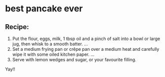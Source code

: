 # best pancake ever

## Recipe:

1.  Put the flour, eggs, milk, 1 tbsp oil and a pinch of salt into a bowl or large jug, then whisk to a smooth batter. ...
2.  Set a medium frying pan or crêpe pan over a medium heat and carefully wipe it with some oiled kitchen paper. ...
3.  Serve with lemon wedges and sugar, or your favourite filling.

Yay!!

